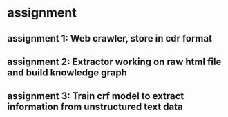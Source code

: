 # assignment

## assignment 1: Web crawler, store in cdr format
## assignment 2: Extractor working on raw html file and build knowledge graph
## assignment 3: Train crf model to extract information from unstructured text data
